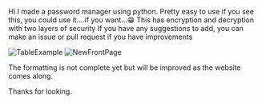 Hi I made a password manager using python. 
Pretty easy to use
if you see this, you could use it....if you want...😁
This has encryption and decryption with two layers of security
If you have any suggestions to add, you can make an issue or pull request if you have improvements






![TableExample](https://user-images.githubusercontent.com/64939630/151907254-2d317e28-cf56-48a6-ac9a-b65a77540909.png)
![NewFrontPage](https://user-images.githubusercontent.com/64939630/151907256-5a163aaf-517d-41ff-846f-4eb3e06aaf56.png)

The formatting is not complete yet but will be improved as the website comes along.

Thanks for looking.
